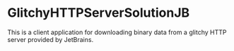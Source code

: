 # GlitchyHTTPServerSolutionJB
This is a client application for downloading binary data from a glitchy HTTP server provided by JetBrains. 
